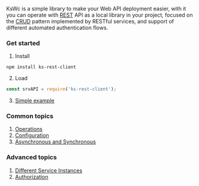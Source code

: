 KsWc is a simple library to make your Web API deployment easier, with it you can operate with [REST](https://en.wikipedia.org/wiki/Representational_state_transfer) API as a local library in your project, focused on the [CRUD](https://en.wikipedia.org/wiki/Create,_read,_update_and_delete) pattern implemented by RESTful services, and support of different automated authentication flows. 

### Get started
1. Install
```npm
npm install ks-rest-client
```
2. Load
```js
const srvAPI = require('ks-rest-client');
```
3. [Simple example](https://github.com/ameksike/ks-rest-client/wiki/Simple-example)

### Common topics
1. [Operations](https://github.com/ameksike/ks-rest-client/wiki/Operations)
2. [Configuration](https://github.com/ameksike/ks-rest-client/wiki/Configuration)
3. [Asynchronous and Synchronous](https://github.com/ameksike/ks-rest-client/wiki/Asynchronous)

### Advanced topics
1. [Different Service Instances](https://github.com/ameksike/ks-rest-client/wiki/Instances)
2. [Authorization](https://github.com/ameksike/ks-rest-client/wiki/Authorization)
